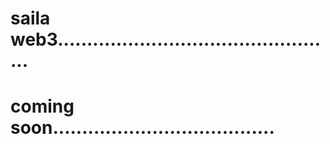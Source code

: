 # saila web3................................................
# coming soon......................................
